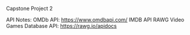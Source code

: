 Capstone Project 2

API Notes:
OMDb API: https://www.omdbapi.com/
IMDB API
RAWG Video Games Database API: https://rawg.io/apidocs
